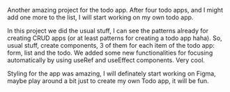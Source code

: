 Another amazing project for the todo app. After four todo apps, and I might add one more to the list, I will start working on my own todo app.

In this project we did the usual stuff, I can see the patterns already for creating CRUD apps (or at least patterns for creating a todo app haha). So, usual stuff, create components, 3 of them for each item of the todo app: form, list and the todo. We added some new functionalities for focusing automatically by using useRef and useEffect components. Very cool.

Styling for the app was amazing, I will definately start working on Figma, maybe play around a bit just to create my own Todo app, it will be fun.
